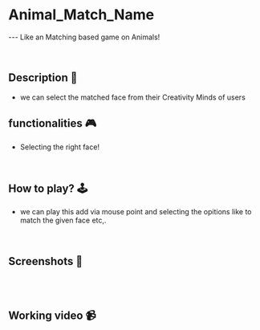 # **Animal_Match_Name** 

--- Like an Matching based game on Animals!

<br>

## **Description 📃**
<!-- add your game description here  -->
- we can select the matched face from their Creativity Minds of users

## **functionalities 🎮**
<!-- add functionalities over here -->
- Selecting the right face!
<br>

## **How to play? 🕹️**
<!-- add the steps how to play games -->
- we can play this add via mouse point and selecting the opitions like to match the given face etc,.

<br>

## **Screenshots 📸**

<br>





<br>

## **Working video 📹**


<br>
